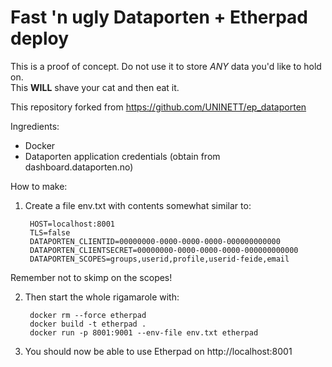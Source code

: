 # Fast 'n ugly Dataporten + Etherpad deploy

This is a proof of concept.  Do not use it to store *ANY* data you'd like to hold on.  
This **WILL** shave your cat and then eat it.

This repository forked from https://github.com/UNINETT/ep_dataporten

Ingredients:

- Docker
- Dataporten application credentials (obtain from dashboard.dataporten.no)

How to make:

1. Create a file env.txt with contents somewhat similar to:

		HOST=localhost:8001
		TLS=false
		DATAPORTEN_CLIENTID=00000000-0000-0000-0000-000000000000
		DATAPORTEN_CLIENTSECRET=00000000-0000-0000-0000-000000000000
		DATAPORTEN_SCOPES=groups,userid,profile,userid-feide,email

Remember not to skimp on the scopes!

2. Then start the whole rigamarole with:

		docker rm --force etherpad
		docker build -t etherpad .
		docker run -p 8001:9001 --env-file env.txt etherpad

3. You should now be able to use Etherpad on http://localhost:8001
